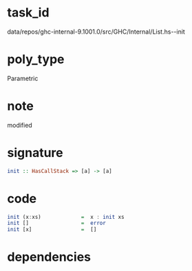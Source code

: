 
# task_id
data/repos/ghc-internal-9.1001.0/src/GHC/Internal/List.hs--init

# poly_type
Parametric

# note
modified

# signature
```haskell
init :: HasCallStack => [a] -> [a]
```   

# code
```haskell
init (x:xs)             =  x : init xs
init []                 =  error
init [x]                =  []
```

# dependencies
